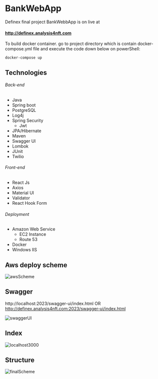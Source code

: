 # BankWebApp
Definex final project BankWebbApp is on live at 
#### http://definex.analysis4nft.com 

To build docker container. go to project directory which is contain docker-compose.yml file
and execute the code down below on powerShell:
```console
docker-compose up
```

## Technologies
###### Back-end
- Java
- Spring boot
- PostgreSQL
- Log4j
- Spring Security
  - Jwt
- JPA/Hibernate
- Maven
- Swagger UI
- Lombok
- JUnit
- Twilio

###### Front-end
- React Js
- Axios
- Material UI
- Validator
- React Hook Form

###### Deployment
- Amazon Web Service
   - EC2 Instance
   - Route 53
- Docker
- Windows IIS


## Aws deploy scheme 

![awsScheme](https://user-images.githubusercontent.com/65484711/221343400-029d9960-4558-40b5-b667-4f438578ccc7.PNG)


## Swagger 
http://localhost:2023/swagger-ui/index.html    OR   http://definex.analysis4nft.com:2023/swagger-ui/index.html

![swaggerUI](https://user-images.githubusercontent.com/65484711/221343562-61d02136-b177-437d-b907-78530de5332a.PNG)
            

## Index
![localhost3000](https://user-images.githubusercontent.com/65484711/221343596-608bce52-8d62-4cb1-a874-d8715328b8bf.png)

## Structure
![finalScheme](https://user-images.githubusercontent.com/65484711/221385358-3b9bd7e4-be65-4d6b-8c40-fd4fd8a164b6.PNG)

